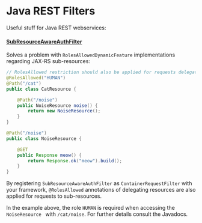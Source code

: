 # Java REST Filters

Useful stuff for Java REST webservices:

#### [SubResourceAwareAuthFilter](https://github.com/lebasti1/java-rs-filters/blob/master/core/src/main/java/org/phosphantic/rs/filters/auth/SubResourceAwareAuthFilter.java)

Solves a problem with `RolesAllowedDynamicFeature` implementations regarding JAX-RS sub-resources:

```java
// RolesAllowed restriction should also be applied for requests delegated to NoiseResource
@RolesAllowed("HUMAN")
@Path("/cat")
public class CatResource {

    @Path("/noise")
    public NoiseResource noise() {
        return new NoiseResource();
    }
}

@Path("/noise")
public class NoiseResource {

    @GET
    public Response meow() {
        return Response.ok("meow").build();
    }
}
```

By registering `SubResourceAwareAuthFilter` as `ContainerRequestFilter` with your framework, `@RolesAllowed` annotations of delegating resources are also applied for requests to sub-resources.

In the example above, the role `HUMAN` is required when accessing the `NoiseResource ` with `/cat/noise`. For further details consult the Javadocs.